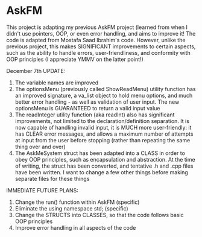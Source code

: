 # AskFM
This project is adapting my previous AskFM project (learned from when I didn't use pointers, OOP, or even error handling, and aims to improve it!
The code is adapted from Mostafa Saad Ibrahim's code.  However, unlike the previous project, this makes SIGNIFICANT improvements to certain aspects, such as the ability to handle errors, user-friendliness, and conformity with OOP principles (I appreciate YMMV on the latter point!)

December 7th UPDATE:
1)  The variable names are improved
2)  The optionsMenu (previously called ShowReadMenu) utility function has an improved signature, a va_list object to hold menu options, and much better error handling - as well as validation of user input.  The new optionsMenu is GUARANTEED to return a valid input value
3)  The readInteger utility function (aka readInt) also has significant improvements, not limited to the declaration/definition separation.  It is now capable of handling invalid input, it is MUCH more user-friendly: it has CLEAR error messages, and allows a maximum number of attempts at input from the user before stopping (rather than repeating the same thing over and over)
4)  The AskMeSystem struct has been adapted into a CLASS in order to obey OOP principles, such as encapsulation and abstraction.  At the time of writing, the struct has been converted, and tentative .h and .cpp files have been written.  I want to change a few other things before making separate files for these things 

IMMEDIATE FUTURE PLANS:
1) Change the run() function within AskFM (specific)
2) Eliminate the using namespace std; (specific)
3) Change the STRUCTS into CLASSES, so that the code follows basic OOP principles
4) Improve error handling in all aspects of the code
